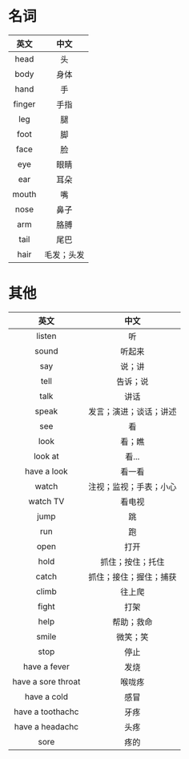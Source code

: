 # 名词
|英文|中文|
|:---:|:---:|
| head | 头 |
| body | 身体 |
| hand | 手 |
| finger | 手指 |
| leg | 腿 |
| foot | 脚 |
| face | 脸 |
| eye | 眼睛 |
| ear | 耳朵 |
| mouth | 嘴 |
| nose | 鼻子 |
| arm | 胳膊 |
| tail | 尾巴 |
| hair | 毛发；头发 |

# 其他
|英文|中文|
|:---:|:---:|
| listen | 听 |
| sound | 听起来 |
| say | 说；讲 |
| tell | 告诉；说 |
| talk | 讲话 |
| speak | 发言；演进；谈话；讲述 |
| see | 看 |
| look | 看；瞧 |
| look at | 看... |
| have a look | 看一看 |
| watch | 注视；监视；手表；小心 |
| watch TV | 看电视 |
| jump | 跳 |
| run | 跑 |
| open | 打开 |
| hold | 抓住；按住；托住 |
| catch | 抓住；接住；握住；捕获 |
| climb | 往上爬 |
| fight | 打架 |
| help | 帮助；救命 |
| smile | 微笑；笑 |
| stop | 停止 |
| have a fever | 发烧 |
| have a sore throat | 喉咙疼 |
| have a cold | 感冒 |
| have a toothachc | 牙疼 |
| have a headachc | 头疼 |
| sore | 疼的 |







